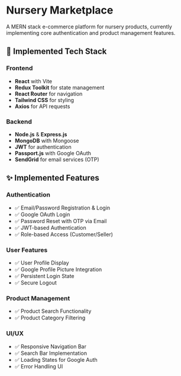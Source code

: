 # Nursery Marketplace

A MERN stack e-commerce platform for nursery products, currently implementing core authentication and product management features.

## 🚀 Implemented Tech Stack

### Frontend
- **React** with Vite
- **Redux Toolkit** for state management
- **React Router** for navigation
- **Tailwind CSS** for styling
- **Axios** for API requests

### Backend
- **Node.js** & **Express.js**
- **MongoDB** with Mongoose
- **JWT** for authentication
- **Passport.js** with Google OAuth
- **SendGrid** for email services (OTP)

## ✨ Implemented Features

### Authentication
- ✅ Email/Password Registration & Login
- ✅ Google OAuth Login
- ✅ Password Reset with OTP via Email
- ✅ JWT-based Authentication
- ✅ Role-based Access (Customer/Seller)

### User Features
- ✅ User Profile Display
- ✅ Google Profile Picture Integration
- ✅ Persistent Login State
- ✅ Secure Logout

### Product Management
- ✅ Product Search Functionality
- ✅ Product Category Filtering

### UI/UX
- ✅ Responsive Navigation Bar
- ✅ Search Bar Implementation
- ✅ Loading States for Google Auth
- ✅ Error Handling UI



